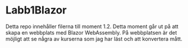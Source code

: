 # Labb1Blazor

Detta repo innehåller filerna till moment 1.2. Detta moment går ut på att skapa en webbplats med Blazor WebAssembly. På webbplatsen är det möjligt att se några av kurserna som jag har läst och att konvertera mått. 
